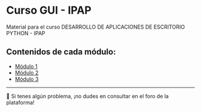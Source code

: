 # Curso GUI - IPAP
Material para el curso DESARROLLO DE APLICACIONES DE ESCRITORIO PYTHON - IPAP

## Contenidos de cada módulo:

- [Módulo 1](https://github.com/cosme12/DESARROLLO-DE-APLICACIONES-DE-ESCRITORIO-PYTHON/tree/modulo1)
- [Módulo 2](https://github.com/cosme12/DESARROLLO-DE-APLICACIONES-DE-ESCRITORIO-PYTHON/tree/modulo2)
- [Módulo 3](https://github.com/cosme12/DESARROLLO-DE-APLICACIONES-DE-ESCRITORIO-PYTHON/tree/modulo3)

 ---
🚧 Si tenes algún problema, ¡no dudes en consultar en el foro de la plataforma!

